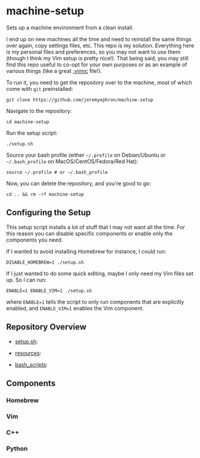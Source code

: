 machine-setup
=============

Sets up a machine environment from a clean install.

I end up on new machines all the time and need to reinstall the same things 
over again, copy settings files, etc. This repo is my solution. Everything 
here is my personal files and preferences, so you may not want to use them 
(though I think my Vim setup is pretty nice!). That being said, you may still 
find this repo useful to co-opt for your own purposes or as an example of 
various things (like a great [.vimrc](resources/vim/.vimrc) file!).

To run it, you need to get the repository over to the machine, most of which 
come with `git` preinstalled:

```
git clone https://github.com/jeremyephron/machine-setup
```

Navigate to the repository:

```
cd machine-setup
```

Run the setup script:

```
./setup.sh
```

Source your bash profile (either `~/.profile` on Debian/Ubuntu or 
`~/.bash_profile` on MacOS/CentOS/Fedora/Red Hat):

```
source ~/.profile # or ~/.bash_profile
```

Now, you can delete the repository, and you're good to go:

```
cd .. && rm -rf machine-setup
```

Configuring the Setup
---------------------

This setup script installs a lot of stuff that I may not want all the time.
For this reason you can disable specific components or enable only the 
components you need.

If I wanted to avoid installing Homebrew for instance, I could run:

```
DISABLE_HOMEBREW=1 ./setup.sh
```

If I just wanted to do some quick editing, maybe I only need my Vim files set 
up. So I can run:

```
ENABLE=1 ENABLE_VIM=1 ./setup.sh
```

where `ENABLE=1` tells the script to only run components that are explicitly 
enabled, and `ENABLE_VIM=1` enables the Vim component.

Repository Overview
--------------------

- [setup.sh](setup.sh): 

- [resources](resources):

- [bash_scripts](bash_scripts):

Components
----------

### Homebrew

### Vim

### C++

### Python
